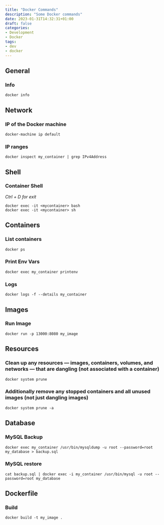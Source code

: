 ```yaml
---
title: "Docker Commands"
description: "Some Docker commands"
date: 2023-01-31T14:32:31+01:00
draft: false
categories:
- Development
- Docker
tags:
- dev
- docker
---
```

## General

### Info
```
docker info
```

## Network

### IP of the Docker machine
```
docker-machine ip default
```
### IP ranges

```
docker inspect my_container | grep IPv4Address
```

## Shell

### Container Shell
_Ctrl + D for exit_
```
docker exec -it <mycontainer> bash
docker exec -it <mycontainer> sh
```

## Containers

### List containers

```
docker ps
```

### Print Env Vars
```
docker exec my_container printenv
```

### Logs
```
docker logs -f --details my_container
```

## Images

### Run Image
```
docker run -p 13000:8080 my_image
```

## Resources

### Clean up any resources — images, containers, volumes, and networks — that are dangling (not associated with a container)
```
docker system prune
```
### Additionally remove any stopped containers and all unused images (not just dangling images)
```
docker system prune -a
```
## Database

### MySQL Backup 
```
docker exec my_container /usr/bin/mysqldump -u root --password=root my_database > backup.sql
```

### MySQL restore
```
cat backup.sql | docker exec -i my_container /usr/bin/mysql -u root --password=root my_database
```

## Dockerfile

### Build
```
docker build -t my_image .
```
